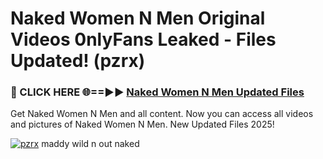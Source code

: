# Naked Women N Men Original Videos 0nlyFans Leaked - Files Updated! (pzrx)

<h3>🔴 CLICK HERE 🌐==►► <a href="https://tinyurl.com/up5wt9bj" rel="nofollow">Naked Women N Men Updated Files</a></h3>

Get Naked Women N Men and all content. Now you can access all videos and pictures of Naked Women N Men. New Updated Files 2025!

[![pzrx](https://i.imgur.com/ABiUzMV.gif)](https://tinyurl.com/up5wt9bj)
maddy wild n out naked